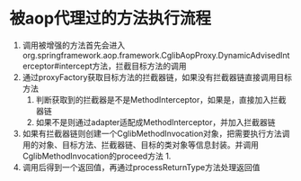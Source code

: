 # 被aop代理过的方法执行流程

1. 调用被增强的方法首先会进入org.springframework.aop.framework.CglibAopProxy.DynamicAdvisedInterceptor#intercept方法，拦截目标方法的调用
2. 通过proxyFactory获取目标方法的拦截器链，如果没有拦截器链直接调用目标方法
   1. 判断获取到的拦截器是不是MethodInterceptor，如果是，直接加入拦截器链
   2. 如果不是则通过adapter适配成MethodInterceptor，并加入拦截器链
3. 如果有拦截器链则创建一个CglibMethodInvocation对象，把需要执行方法调用的对象、目标方法、拦截器链、目标的类对象等信息封装。并调用CglibMethodInvocation的proceed方法
   1. 
4. 调用后得到一个返回值，再通过processReturnType方法处理返回值